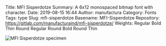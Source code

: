 Title: MFI Sisperdotze
Summary: A 6x12 monospaced bitmap font with character.
Date: 2019-08-15 16:44
Author: manufactura
Category: Fonts
Tags: type
Slug: mfi-sisperdotze
Basename: MFI-Sisperdotze
Repository: https://gitlab.com/manufacturaind/mfi-sisperdotze/
Weights: Regular
         Bold
         Thin
         Round Regular
         Round Bold
         Round Thin

![MFI Sisperdotze specimen]({static}/media/fonts/mfi-sisperdotze.png "MFI Sisperdotze specimen")

